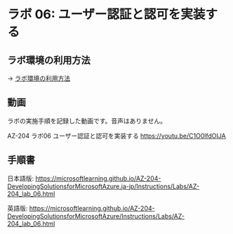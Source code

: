 # ラボ 06: ユーザー認証と認可を実装する


## ラボ環境の利用方法

→ [ラボ環境の利用方法](lab00.md)

## 動画

ラボの実施手順を記録した動画です。音声はありません。

AZ-204 ラボ06 ユーザー認証と認可を実装する
https://youtu.be/C1O0lfdOIJA

## 手順書

日本語版:
https://microsoftlearning.github.io/AZ-204-DevelopingSolutionsforMicrosoftAzure.ja-jp/Instructions/Labs/AZ-204_lab_06.html

英語版:
https://microsoftlearning.github.io/AZ-204-DevelopingSolutionsforMicrosoftAzure/Instructions/Labs/AZ-204_lab_06.html
